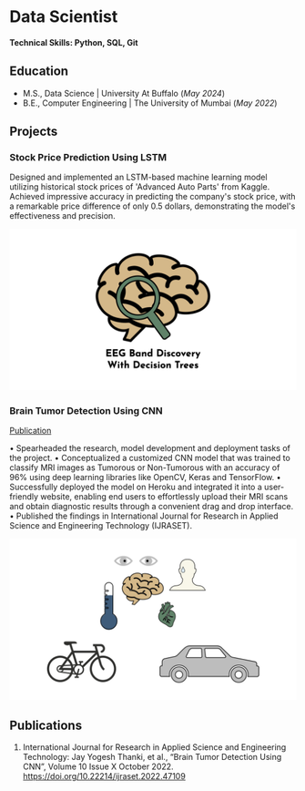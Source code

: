 # Data Scientist

#### Technical Skills: Python, SQL, Git

## Education							       		
- M.S., Data Science	| University At Buffalo  (_May 2024_)	 			        		
- B.E., Computer Engineering | The University of Mumbai (_May 2022_)

## Projects
### Stock Price Prediction Using LSTM

Designed and implemented an LSTM-based machine learning model utilizing historical stock prices of 'Advanced Auto Parts' from Kaggle.
Achieved impressive accuracy in predicting the company's stock price, with a remarkable price difference of only 0.5 dollars, demonstrating the model's effectiveness and precision.

![EEG Band Discovery](/assets/img/eeg_band_discovery.jpeg)

### Brain Tumor Detection Using CNN
[Publication](https://doi.org/10.22214/ijraset.2022.47109)

•	Spearheaded the research, model development and deployment tasks of the project.
•	Conceptualized a customized CNN model that was trained to classify MRI images as Tumorous or Non-Tumorous with an accuracy of 96% using deep learning libraries like OpenCV, Keras and TensorFlow.
•	Successfully deployed the model on Heroku and integrated it into a user-friendly website, enabling end users to effortlessly upload their MRI scans and obtain diagnostic results through a convenient drag and drop interface.
•	Published the findings in International Journal for Research in Applied Science and Engineering Technology (IJRASET).

![Bike Study](/assets/img/bike_study.jpeg)


## Publications
1. International Journal for Research in Applied Science and Engineering Technology: Jay Yogesh Thanki, et al., “Brain Tumor Detection Using CNN”, Volume 10 Issue X October 2022.
 https://doi.org/10.22214/ijraset.2022.47109

